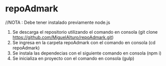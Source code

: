 # repoAdmark
//NOTA :  Debe tener instalado previamente node.js 
1. Se descarga el repositorio utilizando el comando en consola (git clone https://github.com/MiguelAlturo/repoAdmark.git)
2. Se ingresa en la carpeta repoAdmark con el comando en consola (cd repoAdmark)
3. Se instala las dependecias con el siguiente comando en consola (npm i)
4. Se inicializa en proyecto con el comando en consola (gulp)
